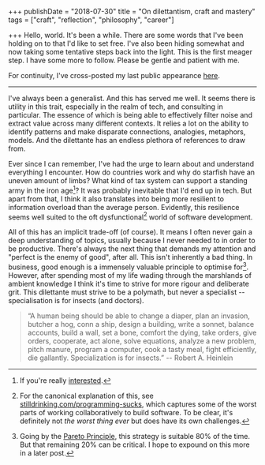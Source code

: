 +++
publishDate = "2018-07-30"
title = "On dilettantism, craft and mastery"
tags = ["craft", "reflection", "philosophy", "career"]

+++
Hello, world. It's been a while. There are some words that I've been holding on to
that I'd like to set free. I've also been hiding somewhat and now taking 
some tentative steps back into the light. This is the first meager step. 
I have some more to follow. Please be gentle and patient with me.

For continuity, I've cross-posted my last public appearance
[here](/posts/2017/12/four-years-infinite-gratitude).

---

I've always been a generalist. And this has served me well. It seems there is
utility in this trait, especially in the realm of tech, and consulting in
particular. The essence of which is being able to effectively filter noise and
extract value across many different contexts. It relies a lot on the ability to
identify patterns and make disparate connections, analogies, metaphors, models.
And the dilettante has an endless plethora of references to draw from.

Ever since I can remember, I've had the urge to learn about and understand
everything I encounter. How do countries work and why do starfish have an
uneven amount of limbs? What kind of tax system can support a standing army in
the iron age[^roman]? It was probably inevitable that I'd end up in tech. But
apart from that, I think it also translates into being more resilient to
information overload than the average person. Evidently, this resilience 
seems well suited to the oft dysfunctional[^programming_sucks] world of
software development.

All of this has an implicit trade-off (of course). It means I often
never gain a deep understanding of topics, usually because I never needed to in
order to be productive.  There's always the next thing that demands my
attention and "perfect is the enemy of good", after all. This isn't inherently
a bad thing.  In business, good enough is a immensely valuable principle to
optimise for[^pareto]. However, after spending most of my life wading through the
marshlands of ambient knowledge I think it's time to strive for more rigour and
deliberate grit. This dilettante must strive to be a polymath, but never a
specialist -- specialisation is for insects (and doctors).

> “A human being should be able to change a diaper, plan an invasion, butcher a
> hog, conn a ship, design a building, write a sonnet, balance accounts, build
> a wall, set a bone, comfort the dying, take orders, give orders, cooperate,
> act alone, solve equations, analyze a new problem, pitch manure, program a
> computer, cook a tasty meal, fight efficiently, die gallantly. Specialization
> is for insects.” -- Robert A. Heinlein

[^roman]: If you're really [interested](https://www.youtube.com/watch?v=JTuD149AbVI).
[^programming_sucks]: For the canonical explanation of this, see [stilldrinking.com/programming-sucks](http://www.stilldrinking.com/programming-sucks), which captures some of the worst parts of working collaboratively to build software. To be clear, it's definitely not *the worst thing ever* but does have its own challenges.
[^pareto]: Going by the [Pareto Principle](https://www.investopedia.com/terms/p/paretoprinciple.asp), this strategy is suitable 80% of the time. But that remaining 20% can be critical. I hope to expound on this more in a later post.
